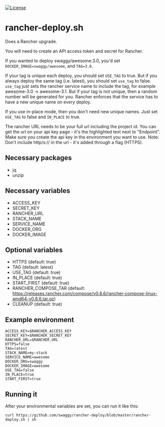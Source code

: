 [![License](http://img.shields.io/:license-mit-blue.svg)](http://doge.mit-license.org)
# rancher-deploy.sh

Does a Rancher upgrade.

You will need to create an API access token and secret for Rancher.

If you wanted to deploy swaggy/awesome:3.0, you'd set `DOCKER_IMAGE=swaggy/awesome`, and `TAG=3.0`.

If your tag is unique each deploy, you should set `USE_TAG` to true. But if you always deploy the same tag (i.e. latest), you should set `use_tag` to false. `use_tag` just sets the rancher service name to include the tag, for example awesome-3.0 -> awesome-3.1. But if your tag is not unique, then a random number will be generated for you. Rancher enforces that the service has to have a new unique name on every deploy.

If you use in-place mode, then you don't need new unique names. Just set `USE_TAG` to false and `IN_PLACE` to true.

The rancher URL needs to be your full url including the project id. You can get the url on your api key page - it's the highlighted text next to "Endpoint". Make sure you create the api key in the environment you want to use. 
Note: Don't include http/s:// in the url - it's added through a flag (HTTPS).

## Necessary packages
* jq
* unzip

## Necessary variables
* ACCESS_KEY
* SECRET_KEY
* RANCHER_URL
* STACK_NAME
* SERVICE_NAME
* DOCKER_ORG
* DOCKER_IMAGE

## Optional variables
* HTTPS (default: true)
* TAG (default: latest)
* USE_TAG (default: true)
* IN_PLACE (default: true)
* START_FIRST (default: true)
* RANCHER_COMPOSE_TAR (default: https://releases.rancher.com/compose/v0.8.6/rancher-compose-linux-amd64-v0.8.6.tar.gz)
* CLEANUP (default: true)

## Example environment
```
ACCESS_KEY=$RANCHER_ACCESS_KEY
SECRET_KEY=$RANCHER_SECRET_KEY
RANCHER_URL=$RANCHER_URL
HTTPS=false
TAG=latest
STACK_NAME=my-stack
SERVICE_NAME=awesome
DOCKER_ORG=swaggy
DOCKER_IMAGE=awesome
USE_TAG=false
IN_PLACE=true
START_FIRST=true
```

## Running it
After your environmental variables are set, you can run it like this:

`curl https://github.com/swaggy/rancher-deploy/blob/master/rancher-deploy.sh | sh`
